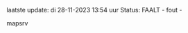 laatste update: 
di 28-11-2023 13:54   uur 
Status: FAALT - fout - 
<div class="service R">mapsrv</div>